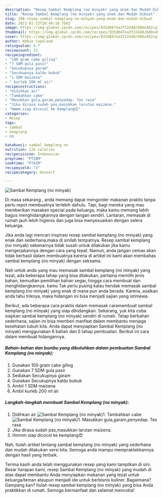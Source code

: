 ```yaml
---
description: "Resep Sambal Kemplang (no minyak) yang enak dan Mudah Dibuat"
title: "Resep Sambal Kemplang (no minyak) yang enak dan Mudah Dibuat"
slug: 208-resep-sambal-kemplang-no-minyak-yang-enak-dan-mudah-dibuat
date: 2021-01-22T20:49:16.756Z
image: https://img-global.cpcdn.com/recipes/935d847ea3f224d8/680x482cq70/sambal-kemplang-no-minyak-foto-resep-utama.jpg
thumbnail: https://img-global.cpcdn.com/recipes/935d847ea3f224d8/680x482cq70/sambal-kemplang-no-minyak-foto-resep-utama.jpg
cover: https://img-global.cpcdn.com/recipes/935d847ea3f224d8/680x482cq70/sambal-kemplang-no-minyak-foto-resep-utama.jpg
author: Abbie Copeland
ratingvalue: 4.7
reviewcount: 13
recipeingredient:
- "100 gram cabe giling"
- "7 SDM gula pasir"
- "Secukupnya garam"
- "Secukupnya kaldu bubuk"
- "1 SDM maizena"
- " kurleb 200 ml air"
recipeinstructions:
- "Didihkan air"
- "Tambahkan cabe"
- "Masukkan gula,garam,penyedap. Tes rasa"
- "Jika dirasa sudah pas,masukkan larutan maizena."
- "Hmmm siap dicocol ke kemplang😍"
categories:
- Resep
tags:
- sambal
- kemplang
- no

katakunci: sambal kemplang no 
nutrition: 124 calories
recipecuisine: Indonesian
preptime: "PT10M"
cooktime: "PT42M"
recipeyield: "3"
recipecategory: Dessert

---
```



![Sambal Kemplang (no minyak)](https://img-global.cpcdn.com/recipes/935d847ea3f224d8/680x482cq70/sambal-kemplang-no-minyak-foto-resep-utama.jpg)

Di masa  sekarang , anda memang dapat mengorder makanan praktis tanpa perlu repot membuatnya terlebih dahulu. Tapi, bagi mereka yang mau memberikan masakan special pada keluarga, maka kamu memang lebih bagus menghidangkannya dengan tangan sendiri. Lantaran, memasak di rumah jauh lebih higienis dan juga bisa menyesuaikan dengan selera keluarga.

Jika anda lagi mencari inspirasi resep sambal kemplang (no minyak) yang enak dan sederhana,maka di sinilah tempatnya. Resep sambal kemplang (no minyak)  sebenarnya tidak susah untuk dilakukan jika kamu mengerjakannya dengan cara yang tepat. Namun, anda jangan cemas akan tidak berhasil dalam membuatnya 
karena di artikel ini kami akan membahas sambal kemplang (no minyak) dengan seksama.  



Nah untuk anda yang mau memasak sambal kemplang (no minyak) yang lezat, ada beberapa tahap yang bisa dilakukan, pertama memilih jenis bahan, kemudian pemilihan bahan segar, hingga cara membuat dan menghidangkannya. kamu Tak perlu pusing kalau hendak memasak sambal kemplang (no minyak) yang enak di mana pun anda berada. Karena, asalkan anda  tahu triknya, maka hidangan ini bisa menjadi sajian yang istimewa.

Berikut, ada beberapa cara praktis  dalam memasak caramembuat sambal kemplang (no minyak) yang siap dihidangkan. Sekarang, yuk kita coba siapkan sambal kemplang (no minyak) sendiri di rumah. Tetap berbahan sederhana, sajian ini bisa memberi manfaat dalam membantu menjaga kesehatan tubuh kita. Anda dapat menyiapkan Sambal Kemplang (no minyak) menggunakan 6 bahan dan 5 tahap pembuatan. Berikut ini cara dalam membuat hidangannya.

<!--inarticleads1-->

##### Bahan-bahan dan bumbu yang dibutuhkan dalam pembuatan Sambal Kemplang (no minyak):

1. Gunakan 100 gram cabe giling
1. Gunakan 7 SDM gula pasir
1. Sediakan Secukupnya garam
1. Gunakan Secukupnya kaldu bubuk
1. Ambil 1 SDM maizena
1. Ambil  kurleb 200 ml air




<!--inarticleads2-->

##### Langkah-langkah membuat Sambal Kemplang (no minyak):

1. Didihkan air
<img src="https://img-global.cpcdn.com/steps/581bcee41cb0d435/160x128cq70/sambal-kemplang-no-minyak-langkah-memasak-1-foto.jpg" alt="Sambal Kemplang (no minyak)">1. Tambahkan cabe
<img src="https://img-global.cpcdn.com/steps/b466985e6d8862ad/160x128cq70/sambal-kemplang-no-minyak-langkah-memasak-2-foto.jpg" alt="Sambal Kemplang (no minyak)">1. Masukkan gula,garam,penyedap. Tes rasa
1. Jika dirasa sudah pas,masukkan larutan maizena.
1. Hmmm siap dicocol ke kemplang😍




Nah, itulah artikel tentang  sambal kemplang (no minyak)  yang sederhana dan mudah dilakukan versi kita. Semoga anda mampu mempraktekkannya dengan hasil yang terbaik. 

Terima kasih anda telah menggunakan resep yang kami tampilkan di sini. Besar harapan kami, resep  Sambal Kemplang (no minyak) yang mudah di atas dapat membantu Anda menyiapkan makanan yang lezat untuk keluarga/teman ataupun menjadi ide untuk berbisnis kuliner. Bagaimana? Gampang kan? Itulah resep sambal kemplang (no minyak) yang bisa Anda praktikkan di rumah. Semoga bermanfaat dan selamat mencoba!

